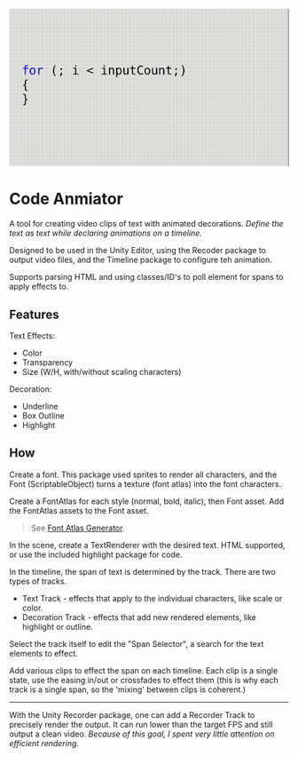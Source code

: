 
![Animated clip of a for loop expanding and highlighting.](./~Documentation/example2.gif)

# Code Anmiator
A tool for creating video clips of text with animated decorations. *Define the text as text while declaring animations on a timeline.*

Designed to be used in the Unity Editor, using the Recoder package to output video files, and the Timeline package to configure teh animation.

Supports parsing HTML and using classes/ID's to poll element for spans to apply effects to.

## Features

Text Effects:
- Color
- Transparency
- Size (W/H, with/without scaling characters)

Decoration:
- Underline
- Box Outline
- Highlight

## How
Create a font. This package used sprites to render all characters, and the Font (ScriptableObject) turns a texture (font atlas) into the font characters. 

Create a FontAtlas for each style (normal, bold, italic), then Font asset. Add the FontAtlas assets to the Font asset. 

> See [Font Atlas Generator](https://lucide.github.io/Font-Atlas-Generator/).

In the scene, create a TextRenderer with the desired text. HTML supported, or use the included highlight package for code.

In the timeline, the span of text is determined by the track. There are two types of tracks.

- Text Track - effects that apply to the individual characters, like scale or color.
- Decoration Track - effects that add new rendered elements, like highlight or outline.

Select the track itself to edit the "Span Selector", a search for the text elements to effect.

Add various clips to effect the span on each timeline. Each clip is a single state, use the easing in/out or crossfades to effect them (this is why each track is a single span, so the 'mixing' between clips is coherent.)

---
With the Unity Recorder package, one can add a Recorder Track to precisely render the output. It can run lower than the target FPS and still output a clean video. *Because of this goal, I spent very little attention on efficient rendering.*